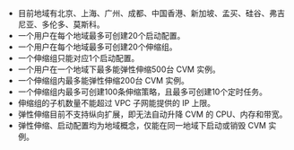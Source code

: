 
- 目前地域有北京、上海、广州、成都、中国香港、新加坡、孟买、硅谷、弗吉尼亚、多伦多、莫斯科。
- 一个用户在每个地域最多可创建20个启动配置。
- 一个用户在每个地域最多可创建20个伸缩组。
- 一个伸缩组只能对应1个启动配置。
- 一个用户在一个地域下最多能弹性伸缩500台 CVM 实例。
- 一个伸缩组内最多能弹性伸缩200台 CVM 实例。
- 一个伸缩组内最多可创建100条伸缩策略，且最多可创建10个定时任务。
- 伸缩组的子机数量不能超过 VPC 子网能提供的 IP 上限。
- 弹性伸缩目前不支持纵向扩展，即无法自动升降 CVM 的 CPU、内存和带宽。
- 弹性伸缩、启动配置均为地域概念，仅能在同一地域下启动或销毁 CVM 实例。
